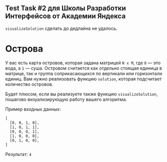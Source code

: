 ## Test Task #2 для Школы Разработки Интерфейсов от Академии Яндекса

`visualizeSolution` сделать до дедлайна не удалось.

# Острова

У вас есть карта островов, которая задана матрицей `N x M`, где `0` — это вода, а `1` — суша. Островом считается как отдельно стоящая единица в матрице, так и группа соприкасающихся по вертикали или горизонтали единиц. Вам нужно реализовать функцию `solution`, которая подсчитает количество островов.

Будет плюсом, если вы реализуете также функцию `visualizeSolution`, пошагово визуализирующую работу вашего алгоритма.

Пример входных данных:

```
[
  [0, 0, 1, 0],
  [1, 0, 1, 1],
  [0, 0, 0, 1],
  [1, 0, 0, 0],
  [0, 1, 0, 0],
]
```

Результат: `4`
